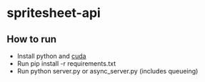 # spritesheet-api

## How to run
* Install python and [cuda](https://docs.nvidia.com/cuda/cuda-installation-guide-microsoft-windows/index.html)
* Run pip install -r requirements.txt
* Run python server.py or async_server.py (includes queueing)